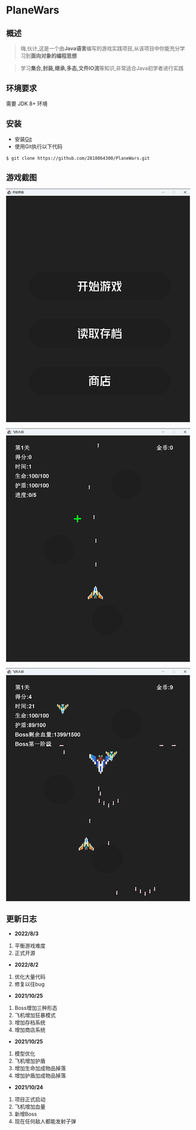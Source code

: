 # PlaneWars

## 概述

> 嗨,伙计,这是一个由**Java语言**编写的游戏实践项目,从该项目中你能充分学习到**面向对象的编程思想**

> 学习**集合,封装,继承,多态,文件IO流**等知识,非常适合Java初学者进行实践

## 环境要求

需要 JDK 8+ 环境

## 安装

- 安装[Git](https://git-scm.com/)
- 使用Git执行以下代码

```
$ git clone https://github.com/2818064300/PlaneWars.git
```

## 游戏截图

![截图1](https://github.com/2818064300/PlaneWars/blob/master/intro/img1.png)

![截图2](https://github.com/2818064300/PlaneWars/blob/master/intro/img2.png)

![截图3](https://github.com/2818064300/PlaneWars/blob/master/intro/img3.png)

## 更新日志

- **2022/8/3**

1. 平衡游戏难度
2. 正式开源

- **2022/8/2**

1. 优化大量代码
2. 修复以往bug

- **2021/10/25**

1. Boss增加三种形态
2. 飞机增加狂暴模式
3. 增加存档系统
4. 增加商店系统

- **2021/10/25**

1. 模型优化
2. 飞机增加护盾
3. 增加生命加成物品掉落
4. 增加护盾加成物品掉落

- **2021/10/24**

1. 项目正式启动
2. 飞机增加血量
3. 新增Boss
4. 现在任何敌人都能发射子弹
